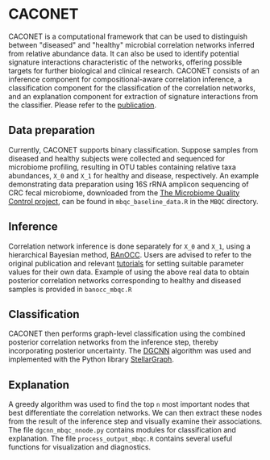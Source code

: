 # CACONET

CACONET is a computational framework that can be used to distinguish
between "diseased" and "healthy" microbial correlation networks
inferred from relative abundance data. It can also be used to identify
potential signature interactions characteristic of the networks,
offering possible targets for further biological and clinical
research. CACONET consists of an inference component for
compositional-aware correlation inference, a classification component
for the classification of the correlation networks, and an explanation
component for extraction of signature interactions from the
classifier. Please refer to the [publication](https://doi.org/10.1093/bioinformatics/btab879).

## Data preparation

Currently, CACONET supports binary classification. Suppose samples
from diseased and healthy subjects were collected and sequenced for
microbiome profiling, resulting in OTU tables containing relative taxa
abundances, `X_0` and `X_1` for healthy and disease, respectively. An
example demonstrating data preparation using 16S rRNA amplicon
sequencing of CRC fecal microbiome, downloaded from the [The
Microbiome Quality Control project](https://www.hmpdacc.org/MBQC/),
can be found in `mbqc_baseline_data.R` in the `MBQC` directory.

## Inference

Correlation network inference is done separately for `X_0` and `X_1`,
using a hierarchical Bayesian method,
[BAnOCC](https://doi.org/10.1371/journal.pcbi.1005852). Users are
advised to refer to the original publication and relevant
[tutorials](https://github.com/biobakery/banocc) for setting suitable
parameter values for their own data. Example of using the above real
data to obtain posterior correlation networks corresponding to healthy
and diseased samples is provided in `banocc_mbqc.R`

## Classification

CACONET then performs graph-level classification using the combined
posterior correlation networks from the inference step, thereby
incorporating posterior uncertainty. The
[DGCNN](https://www.aaai.org/ocs/index.php/AAAI/AAAI18/paper/viewPaper/17146)
algorithm was used and implemented with the Python library
[StellarGraph](https://stellargraph.readthedocs.io/en/stable/).

## Explanation

A greedy algorithm was used to find the top `n` most important nodes
that best differentiate the correlation networks. We can then extract
these nodes from the result of the inference step and visually examine
their associations. The file `dgcnn_mbqc_nnode.py` contains modules
for classification and explanation. The file `process_output_mbqc.R`
contains several useful functions for visualization and diagnostics.



